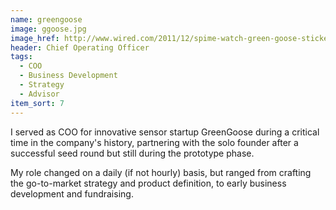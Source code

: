 ```yaml
---
name: greengoose
image: ggoose.jpg
image_href: http://www.wired.com/2011/12/spime-watch-green-goose-stickers/
header: Chief Operating Officer
tags:
  - COO
  - Business Development
  - Strategy
  - Advisor
item_sort: 7
---
```

I served as COO for innovative sensor startup GreenGoose during a critical time in the company's history, partnering with the solo founder after a successful seed round but still during the prototype phase.

My role changed on a daily (if not hourly) basis, but ranged from crafting the go-to-market strategy and product definition, to early business development and fundraising.
